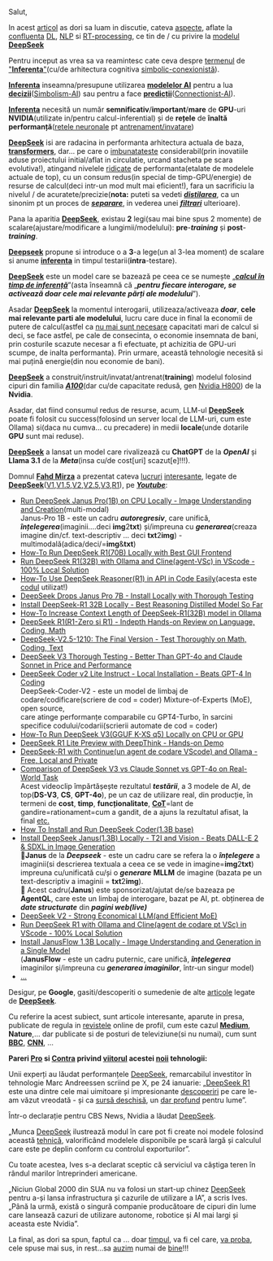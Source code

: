 Salut,

In acest [articol](https://api-docs.deepseek.com/news/news1226) as dori sa luam in discutie, cateva [aspecte](https://commons.wikimedia.org/wiki/File:Performance_of_AI_models_on_various_benchmarks_from_1998_to_2024.png), aflate la [confluenta](https://www.nomidl.com/natural-language-processing/difference-between-deep-learning-and-natural-language-processing/) [DL](https://www.coursera.org/articles/what-is-deep-learning?utm_medium=sem&utm_source=gg&utm_campaign=b2c_emea_x_multi_ftcof_career-academy_cx_dr_bau_gg_pmax_gc_s2_en_m_hyb_23-12_x&campaignid=20882109092&adgroupid=&device=c&keyword=&matchtype=&network=x&devicemodel=&creativeid=&assetgroupid=6485735763&targetid=&extensionid=&placement=&gad_source=1&gclid=CjwKCAiAneK8BhAVEiwAoy2HYciJfr6jl_2LKRyqAjSCuMvkwPsNSXmxGmmxSlphn2qAUs0Yyyz_sRoCH40QAvD_BwE), [NLP](https://en.wikipedia.org/wiki/Neuro-linguistic_programming) si [RT-processing](https://en.wikipedia.org/wiki/Real-time_computing), ce tin de / cu privire la [modelul](https://blog.gopenai.com/dl-models-used-in-nlp-cnn-rnns-seq-to-seq-transformers-in-depth-fec0c521e736) [**DeepSeek**](https://www.stiripesurse.ro/cutremur-in-domeniul-inteligentei-artificiale-ce-este-deepseek-si-de-ce-ii-sperie-pe-investitori_3563231.html)

Pentru inceput as vrea sa va reamintesc cate ceva despre [termenul](https://www.researchgate.net/figure/Classification-of-Cognitive-Frameworks-symbolic-connectionist-or-hybrid-Most-of-the_fig1_224133329) de ["**Inferenta**"](https://ro.wikipedia.org/wiki/Inferen%C8%9B%C4%83)(cu/de arhitectura cognitiva [simbolic-conexionistă](https://pubmed.ncbi.nlm.nih.gov/12747523/)).

[**Inferenta**](https://en.wikipedia.org/wiki/Inference) inseamna/presupune utilizarea [**modelelor AI**](https://www.liu-shen.com/Content-3151.html) pentru a lua [**decizii**](https://medium.com/@interprobeit/symbolic-ai-vs-connectionist-ai-unveiling-the-fundamental-differences-ecef3bf8063f)([Simbolism-AI](https://www.liu-shen.com/Content-3151.html)) sau pentru a face [**predicții**](https://medium.com/@interprobeit/symbolic-ai-vs-connectionist-ai-unveiling-the-fundamental-differences-ecef3bf8063f)([Connectionist-AI](https://miro.medium.com/v2/resize:fit:1400/1*-XPNL45-GqsK1QbhXEssxw.png)).

[**Inferenta**](https://ro.wiktionary.org/wiki/inferen%C8%9B%C4%83) necesită un număr **semnificativ**/**important**/**mare** de **GPU**-uri **NVIDIA**(utilizate in/pentru calcul-inferential) și de **rețele** de **înaltă performanță**([retele neuronale](https://www.aut.upt.ro/~andreea.robu/Lab1Retele.pdf) pt [antrenament/invatare](https://staff.fmi.uvt.ro/~daniela.zaharie/am2016/curs/curs12/am2016_slides12_RN.pdf)) 

[**DeepSeek**](https://huggingface.co/deepseek-ai/DeepSeek-V2) isi are radacina in performanta arhitectura actuala de baza, [**transformers**](https://www.unite.ai/ro/deepseek-v3-cum-o-pornire-chinezeasc%C4%83-de-IA-%C3%AEi-dep%C4%83%C8%99e%C8%99te-pe-gigan%C8%9Bii-tehnologiei-%C3%AEn-ceea-ce-prive%C8%99te-costul-%C8%99i-performan%C8%9Ba/), dar... pe care o [imbunatateste](https://epoch.ai/gradient-updates/how-has-deepseek-improved-the-transformer-architecture) considerabil(prin inovatiile aduse proiectului initial/aflat in circulatie, urcand stacheta pe scara evolutiva!), atingand nivelele [ridicate](https://infobrand.ro/deepseek/) de performanta(etalate de modelele actuale  de top), cu un consum redus(in special de timp-GPU/energie) de resurse de calcul(deci intr-un mod mult mai eficient!), fara un sacrificiu la nivelul / de acuratete/precizie(**nota:** puteti sa vedeti [***distilarea***](https://dexonline.ro/definitie/distilare), ca un sinonim pt un proces de [***separare***](https://www.researchgate.net/figure/Architectures-of-the-Linformer-layer-and-its-components-Left-to-right-scaled_fig2_352209326), in vederea unei [***filtrari***](https://dexonline.ro/definitie/filtrare/definitii) ulterioare).

Pana la aparitia [**DeepSeek**](https://en.wikipedia.org/wiki/DeepSeek), existau **2** legi(sau mai bine spus 2 momente) de scalare(ajustare/modificare a lungimii/modelului): **pre**-***training*** și **post**-***training***.

[**Deepseek**](https://www.deepseek.com/) propune si introduce o a **3**-a lege(un al 3-lea moment) de scalare si anume [**inferenta**](https://www.wikiwand.com/ro/articles/Inferen%C8%9Ba_bayesian%C4%83) in timpul testarii(**intra**-testare).

[**DeepSeek**](https://deepseekcoder.github.io/) este un model care se bazează pe ceea ce se numește „[***calcul în timp de inferență***](https://www.mpt.upt.ro/doc/curs/gp/Sisteme_inteligente_in_electrotehnica/Inteligenta_artificiala_si_Retele_neuronale_cap1.pdf)”(asta înseamnă că „***pentru fiecare interogare, se activează doar cele mai relevante părți ale modelului***”).

Asadar [**DeepSeek**](https://github.com/deepseek-ai/DeepSeek-V3) la momentul interogarii, utilizeaza/activeaza ***doar***, **cele mai relevante parti ale modelului**, lucru care duce in final la economii de putere de calcul(astfel ca [nu mai sunt necesare](https://context.reverso.net/traducere/engleza-romana/inference) capacitati mari de calcul si deci, se face astfel, pe cale de consecinta, o economie insemnata de bani, prin costurile scazute necesar a fi efectuate, pt achizitia de GPU-uri scumpe, de inalta performanta). Prin urmare, această tehnologie necesită si mai puțină energie(din nou economie de bani).

[**DeepSeek**](https://api-docs.deepseek.com/news/news1120) a construit/instruit/invatat/antrenat(**training**) modelul folosind cipuri din familia [***A100***](https://www.nvidia.com/en-us/data-center/a100/)(dar cu/de capacitate redusă, gen [Nvidia H800](https://medium.com/@KarlHavard/performance-comparison-nvidia-a100-h100-h800-04db98c58648)) de la **Nvidia**.

Asadar, dat fiind consumul redus de resurse, acum, LLM-ul [**DeepSeek**](https://instashire.com/deepseek-r1-the-ai-powerhouse-redefining-possibilty/) poate fi folosit cu success(folosind un server local de LLM-uri, cum este Ollama) si(daca nu cumva... cu precadere) in medii **locale**(unde dotarile **GPU** sunt mai reduse).

[**DeepSeek**](https://docsbot.ai/models/compare/deepseek-r1/deepseek-v3) a lansat un model care rivalizează cu **ChatGPT** de la ***OpenAI*** și **Llama 3.1** de la ***Meta***(insa cu/de cost[uri] scazut[e]!!!).

Domnul [**Fahd Mirza**](https://www.youtube.com/channel/UCPix8N6PMRI4KzgyjuZeF0g) a prezentat cateva [lucruri](https://github.com/fahdmirza/deepseekr1) [interesante](https://www.fahdmirza.com/), legate de [**DeepSeek**](https://huggingface.co/deepseek-ai)([V1](https://saharalabs.ai/blog/understanding-deepseek),[V1.5](https://github.com/deepseek-ai/DeepSeek-Prover-V1.5),[V2](https://www.reddit.com/r/LocalLLaMA/comments/1clkld3/deepseekv2_a_strong_economical_and_efficient/),[V2.5](https://api-docs.deepseek.com/news/news0905),[V3](https://medium.com/@galhyams/deepseek-v3-and-r1-architecture-5e5ae796c7a9),[R1](https://www.unite.ai/ro/deepseek-r1-transformarea-ra%C8%9Bionamentului-ai-cu-%C3%AEnv%C4%83%C8%9Bare-prin-%C3%AEnt%C4%83rire/)), pe [***Youtube***](https://www.youtube.com/results?search_query=Fahd+Mirza+DeepSeek):


 - [Run DeepSeek Janus Pro(1B) on CPU Locally - Image Understanding and Creation](https://www.youtube.com/watch?v=kfN1w_4Zg2E&ab_channel=FahdMirza)(multi-modal)<br/>Janus-Pro 1B - este un cadru ***autoregresiv***, care unifică, ***înțelegerea***(imaginii....deci **img**2**txt**) și/impreuna cu ***generarea***(creaza imagine din/cf. text-descriptiv ... deci **txt**2**img**) - multimodală(adica/deci/=**img**&**txt**)
 - [How-To Run DeepSeek R1(70B) Locally with Best GUI Frontend](https://www.youtube.com/watch?v=b2DBWKBJj3Q&ab_channel=FahdMirza)
 - [Run DeepSeek R1(32B) with Ollama and Cline(agent-VSc) in VScode - 100% Local Solution](https://www.youtube.com/watch?v=oeBDn6vclz0&t=0s&ab_channel=FahdMirza)
 - [How-To Use DeepSeek Reasoner(R1) in API in Code Easily](https://www.youtube.com/watch?v=WbKa-gxVybA&ab_channel=FahdMirza)(acesta este [codul](https://github.com/fahdmirza/deepseekr1) utilizat!)
 - [DeepSeek Drops Janus Pro 7B - Install Locally with Thorough Testing](https://www.youtube.com/watch?v=bWon3I2bGhg&ab_channel=FahdMirza)
 - [Install DeepSeek-R1 32B Locally - Best Reasoning Distilled Model So Far](https://www.youtube.com/watch?v=BTNZ1tmVkzA&ab_channel=FahdMirza)
 - [How-To Increase Context Length of DeepSeek-R1(32B) model in Ollama](https://www.youtube.com/watch?v=BDwM93nhdD4&ab_channel=FahdMirza)
 - [DeepSeek R1(R1-Zero si R1) - Indepth Hands-on Review on Language, Coding, Math](https://www.youtube.com/watch?v=x-W56bxJws0&ab_channel=FahdMirza)
 - [DeepSeek-V2.5-1210: The Final Version - Test Thoroughly on Math, Coding, Text](https://www.youtube.com/watch?v=h6mzItl32n8&ab_channel=FahdMirza)
 - [DeepSeek V3 Thorough Testing - Better Than GPT-4o and Claude Sonnet in Price and Performance](https://www.youtube.com/watch?v=vz1Cs9CpxOg&ab_channel=FahdMirza)
 - [DeepSeek Coder v2 Lite Instruct - Local Installation - Beats GPT-4 In Coding](https://www.youtube.com/watch?v=rlxsDC9aza0&ab_channel=FahdMirza)
   <br/>DeepSeek-Coder-V2 - este un model de limbaj de codare/codificare(scriere de cod = coder) Mixture-of-Experts (MoE), open source,
   <br/>care atinge performanțe comparabile cu GPT4-Turbo, în sarcini specifice codului/codarii(scrierii automate de cod = coder)
 - [How-To Run DeepSeek V3(GGUF K-XS q5) Locally on CPU or GPU](https://www.youtube.com/watch?v=uMWPXFDaXBM&ab_channel=FahdMirza)
 - [DeepSeek R1 Lite Preview with DeepThink - Hands-on Demo](https://www.youtube.com/watch?v=1WArHOSq--8&ab_channel=FahdMirza)
 - [DeepSeek-R1 with Continue(un agent de codare VScode) and Ollama - Free, Local and Private](https://www.youtube.com/watch?v=-q-3ghi4A8E&ab_channel=FahdMirza)
 - [Comparison of DeepSeek V3 vs Claude Sonnet vs GPT-4o on Real-World Task](https://www.youtube.com/watch?v=22EQ9M9SKK0&ab_channel=FahdMirza)
   <br/>Acest videoclip împărtășește rezultatul ***testării***, a 3 modele de AI, de top(**DS-V3**, **CS**, **GPT-4o**), pe un caz de utilizare real, din producție, în termeni de **cost**, **timp**, **funcționalitate**, [**CoT**](https://www.ibm.com/think/topics/chain-of-thoughts)=lant de gandire=rationament=cum a gandit, de a ajuns la rezultatul afisat, la final [etc.](https://www.promptingguide.ai/techniques/cot) 
 - [How To Install and Run DeepSeek Coder(1.3B base)](https://www.youtube.com/watch?v=DwPxCtO-ZU0&ab_channel=FahdMirza)
 - [Install DeepSeek Janus(1.3B) Locally - T2I and Vision - Beats DALL-E 2 & SDXL in Image Generation](https://www.youtube.com/watch?v=uH2SWux7rnQ&ab_channel=FahdMirza)
  <br/>🚀**Janus** de la ***Deepseek*** - este un cadru care se refera la o ***înțelegere*** a imaginii(si descrierea textuala a ceea ce se vede in imagine=**img**2**txt**) impreuna cu/unificată cu/și o ***generare*** **MLLM** de imagine (bazata pe un text-descriptiv a imaginii = **txt**2**img**).
  <br/>🚀 Acest cadru(**Janus**) este sponsorizat/ajutat de/se bazeaza pe **AgentQL**, care este un limbaj de interogare, bazat pe AI, pt. obținerea de ***date structurate*** din ***pagini web(live)***
 - [DeepSeek V2 - Strong Economical LLM(and Efficient MoE)](https://www.youtube.com/watch?v=AvEGaqFvnYs&ab_channel=FahdMirza)
 - [Run DeepSeek R1 with Ollama and Cline(agent de codare pt VSc) in VScode - 100% Local Solution](https://www.youtube.com/watch?v=oeBDn6vclz0&ab_channel=FahdMirza)
 - [Install JanusFlow 1.3B Locally - Image Understanding and Generation in a Single Model](https://www.youtube.com/watch?v=P2jlL-Zmw-g&ab_channel=FahdMirza) <br/>(**JanusFlow** - este un cadru puternic, care unifică, ***înțelegerea*** imaginilor și/impreuna cu ***generarea imaginilor***, într-un singur model)
 - [...](https://docsbot.ai/models/compare/deepseek-r1/deepseek-v3)

Desigur, pe **Google**, gasiti/descoperiti o sumedenie de alte [articole](https://www.tiktok.com/@iamleorobles/video/7463886995085987114) legate de [**DeepSeek**](https://noerbarry.medium.com/deepseek-v3-offering-new-speed-and-efficiency-in-the-ai-world-outperforming-gpt-4-and-llama-in-559fe6ff1996).

Cu referire la acest subiect, sunt articole interesante, aparute in presa, publicate de regula in [revistele](https://medium.com/@thesab/how-deepseek-overtook-chatgpt-the-rise-of-chinas-ai-powerhouse-bfd1a0062161) online de profil, cum este cazul [**Medium**](https://medium.com/@sahin.samia/deepseek-r1-explained-pioneering-the-next-era-of-reasoning-driven-ai-3eeb5ac4d4a0), **Nature**,... dar publicate si de posturi de televiziune(si nu numai), cum sunt [**BBC**](https://www.bbc.com/news/articles/cd643wx888qo), [**CNN**](https://www.cnn.com/2025/01/27/tech/deepseek-stocks-ai-china/index.html), ...

**Pareri [Pro](https://hotnews.ro/aplicatia-chinezeasca-de-inteligenta-artificiala-sustine-ca-a-fost-victima-unui-atac-cibernetic-la-scara-larga-ce-este-deepseek-1888748) si [Contra](https://www.rfi.fr/ro/interna%C5%A3ional/20250128-expert-it-despre-deepseek-s%C4%83-dezvol%C8%9Bi-un-model-cu-asemenea-rezultate-%C8%99i-la-costuri-sc%C4%83zute-este-uluitor) privind [viitorul](https://distilabel.argilla.io/dev/sections/pipeline_samples/papers/deepseek_prover/) acestei [noii](https://ollama.com/library/deepseek-llm) tehnologii:**

Unii experți au lăudat performanțele [DeepSeek](https://medium.com/@kirill_86245/how-good-is-deepseek-r1-lite-preview-at-reasoning-403b582d24ca), remarcabilul investitor în tehnologie Marc Andreessen scriind pe X, pe 24 ianuarie: „[DeepSeek R1](https://www.datacamp.com/blog/deepseek-r1-lite-preview) este una dintre cele mai uimitoare și impresionante [descoperiri](https://docsbot.ai/models/compare/deepseek-v3/o1) pe care le-am văzut vreodată - și ca [sursă deschisă](https://epoch.ai/gradient-updates/how-has-deepseek-improved-the-transformer-architecture), un [dar profund](https://www.mygreatlearning.com/blog/deepseek-r1-features-use-cases/) pentru lume”.

Într-o declarație pentru CBS News, Nvidia a lăudat [DeepSeek](https://medium.com/@thomas_reid/a-quick-test-of-deepseeks-new-r1-lite-preview-model-7683b5561ad1).

„Munca [DeepSeek](https://github.com/deepseek-ai/DeepSeek-R1) ilustrează modul în care pot fi create noi modele folosind această [tehnică](https://github.com/deepseek-ai/DeepSeek-R1/blob/main/DeepSeek_R1.pdf), valorificând modelele disponibile pe scară largă și calculul care este pe deplin conform cu controlul exporturilor”.

Cu toate acestea, Ives s-a declarat sceptic că serviciul va câștiga teren în rândul marilor întreprinderi americane.

„Niciun Global 2000 din SUA nu va folosi un start-up chinez [DeepSeek](https://www.analyticsvidhya.com/blog/2025/01/deepseek-v3-vs-gpt-4o-vs-llama-3-3-70b/) pentru a-și lansa infrastructura și cazurile de utilizare a IA”, a scris Ives. „Până la urmă, există o singură companie producătoare de cipuri din lume care lansează cazuri de utilizare autonome, robotice și AI mai largi și aceasta este Nvidia”.

La final, as dori sa spun, faptul ca ... doar [timpul](https://adasci.org/deepseek-v3-explained-optimizing-efficiency-and-scale/), va fi cel care, [va proba](https://www.youtube.com/watch?v=bAWV_yrqx4w&ab_channel=YannicKilcher), cele spuse mai sus, in rest...sa [auzim](https://huggingface.co/docs/trl/main/en/grpo_trainer) numai de [bine](https://medium.com/@marvelous_catawba_otter_200/detailed-explanation-of-deepseek-r1-method-pure-reinforcement-learning-and-self-evolving-behavior-dced3a31e53a)!!!

